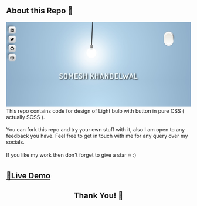 ## About this Repo 📒
<div align="center">
  <img alt="demo" src="https://raw.githubusercontent.com/someshvk/Only_CSS_Bulb/main/Screenshot 2021-12-10 222049.jpg" />
</div>
<div>
  This repo contains code for design of Light bulb with button in pure CSS ( actually SCSS ).<br><br>
  You can fork this repo and try your own stuff with it, also I am open to any feedback you have. Feel free to get in touch with me for any query over my socials.<br><br>
  If you like my work then don't forget to give a star ⭐ :)
</div>
<div>
  <h2>
    <a href="https://naughty-torvalds-6707f0.netlify.app/" target="_blank">🔴Live Demo</a>
  </h2>
</div>
<div align="center">
  <h2>Thank You! 🙌</h2>
</div>
